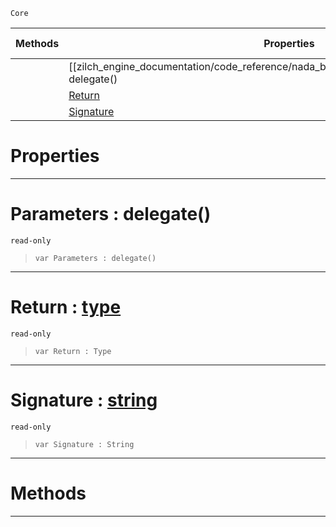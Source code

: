  `Core`

|Methods|Properties|Base Classes|Derived Classes|
|---|---|---|---|
| |[[zilch_engine_documentation/code_reference/nada_base_types/delegatetype/#parameters-delegate() | Parameters]]|[type](https://github.com/ZilchEngine/ZilchDocs/blob/master/code_reference/nada_base_types/type.markdown)| |
| |[ Return](https://github.com/ZilchEngine/ZilchDocs/blob/master/code_reference/nada_base_types/delegatetype.markdown#return-zero-engine-docum)| | |
| |[ Signature](https://github.com/ZilchEngine/ZilchDocs/blob/master/code_reference/nada_base_types/delegatetype.markdown#signature-zero-engine-do)| | |


 #  Properties


---  
 #  Parameters : delegate()

 `read-only`

> 
> ``` lang=cpp, name=Nada
> var Parameters : delegate()


---  
 #  Return : [type](https://github.com/ZilchEngine/ZilchDocs/blob/master/code_reference/nada_base_types/type.markdown)

 `read-only`

> 
> ``` lang=cpp, name=Nada
> var Return : Type


---  
 #  Signature : [string](https://github.com/ZilchEngine/ZilchDocs/blob/master/code_reference/nada_base_types/string.markdown)

 `read-only`

> 
> ``` lang=cpp, name=Nada
> var Signature : String


---  
 #  Methods


---  
 

 